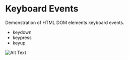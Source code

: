 # Keyboard Events
Demonstration of HTML DOM elements keyboard events. 

- keydown
- keypress
- keyup


![Alt Text](https://media.giphy.com/media/DijPay0cm9Z8GpsOW2/giphy.gif)

